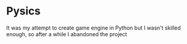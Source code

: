 # Pysics

It was my attempt to create game engine in Python but I wasn't skilled enough, so after a while I abandoned the project
